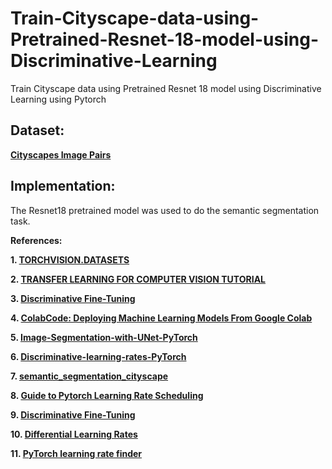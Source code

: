 # Train-Cityscape-data-using-Pretrained-Resnet-18-model-using-Discriminative-Learning
Train Cityscape data using Pretrained Resnet 18 model using Discriminative Learning using Pytorch

## Dataset:

**[Cityscapes Image Pairs](https://www.kaggle.com/dansbecker/cityscapes-image-pairs)**

## Implementation:

The Resnet18 pretrained model was used to do the semantic segmentation task.




**References:**

**1. [TORCHVISION.DATASETS](https://pytorch.org/vision/0.8/datasets.html#cityscapes)**

**2. [TRANSFER LEARNING FOR COMPUTER VISION TUTORIAL](https://pytorch.org/tutorials/beginner/transfer_learning_tutorial.html#load-data)**

**3. [Discriminative Fine-Tuning](https://paperswithcode.com/method/discriminative-fine-tuning)**

**4. [ColabCode: Deploying Machine Learning Models From Google Colab](https://towardsdatascience.com/colabcode-deploying-machine-learning-models-from-google-colab-54e0d37a7b09)**

**5. [Image-Segmentation-with-UNet-PyTorch](https://www.kaggle.com/gokulkarthik/image-segmentation-with-unet-pytorch)**

**6. [Discriminative-learning-rates-PyTorch](https://github.com/vdouet/Discriminative-learning-rates-PyTorch)**

**7. [semantic_segmentation_cityscape](https://github.com/SatyamGaba/semantic_segmentation_cityscape)**

**8. [Guide to Pytorch Learning Rate Scheduling](https://www.kaggle.com/isbhargav/guide-to-pytorch-learning-rate-scheduling)**

**9. [Discriminative Fine-Tuning](https://paperswithcode.com/method/discriminative-fine-tuning)**

**10. [Differential Learning Rates](https://blog.slavv.com/differential-learning-rates-59eff5209a4f)**

**11. [PyTorch learning rate finder](https://github.com/davidtvs/pytorch-lr-finder)**
